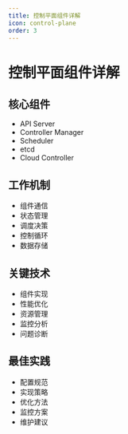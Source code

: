```yaml
---
title: 控制平面组件详解
icon: control-plane
order: 3
---
```


# 控制平面组件详解

## 核心组件
- API Server
- Controller Manager
- Scheduler
- etcd
- Cloud Controller

## 工作机制
- 组件通信
- 状态管理
- 调度决策
- 控制循环
- 数据存储

## 关键技术
- 组件实现
- 性能优化
- 资源管理
- 监控分析
- 问题诊断

## 最佳实践
- 配置规范
- 实现策略
- 优化方法
- 监控方案
- 维护建议
